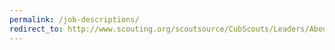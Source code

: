 ```yaml
---
permalink: /job-descriptions/
redirect_to: http://www.scouting.org/scoutsource/CubScouts/Leaders/About/ThePack/pcomm.aspx
---
```

